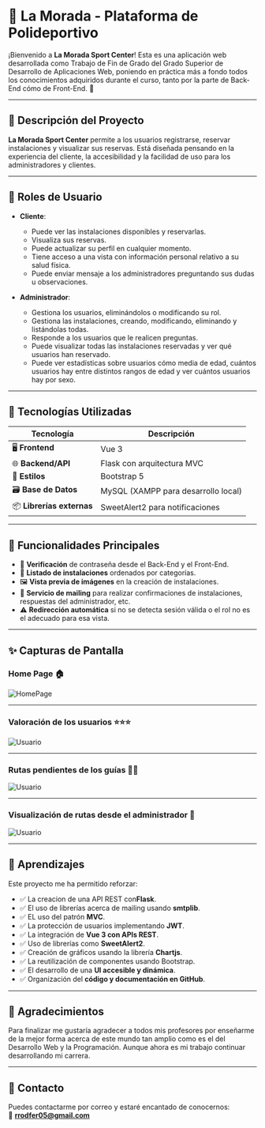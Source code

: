 # 🎾 La Morada - Plataforma de Polideportivo

¡Bienvenido a **La Morada Sport Center**! Esta es una aplicación web desarrollada como Trabajo de Fin de Grado del Grado Superior de Desarrollo de Aplicaciones Web, poniendo en práctica más a fondo todos los conocimientos adquiridos durante el curso, tanto por la parte de Back-End cómo de Front-End. 🚀

---

## 📌 Descripción del Proyecto

**La Morada Sport Center** permite a los usuarios registrarse, reservar instalaciones y visualizar sus reservas. Está diseñada pensando en la experiencia del cliente, la accesibilidad y la facilidad de uso para los administradores y clientes.

---

## 👥 Roles de Usuario

- **Cliente**:
  - Puede ver las instalaciones disponibles y reservarlas.
  - Visualiza sus reservas.
  - Puede actualizar su perfil en cualquier momento.
  - Tiene acceso a una vista con información personal relativo a su salud física.
  - Puede enviar mensaje a los administradores preguntando sus dudas u observaciones.
 
- **Administrador**:
  - Gestiona los usuarios, eliminándolos o modificando su rol.
  - Gestiona las instalaciones, creando, modificando, eliminando y listándolas todas.
  - Responde a los usuarios que le realicen preguntas.
  - Puede visualizar todas las instalaciones reservadas y ver qué usuarios han reservado.
  - Puede ver estadísticas sobre usuarios cómo media de edad, cuántos usuarios hay entre distintos rangos de edad y ver cuántos usuarios hay por sexo.
---

## 🔧 Tecnologías Utilizadas

| Tecnología | Descripción |
|------------|-------------|
| 🖥️ **Frontend** | Vue 3 |
| 🌐 **Backend/API** | Flask con arquitectura MVC |
| 👑 **Estilos** | Bootstrap 5 |
| 🗃️ **Base de Datos** | MySQL (XAMPP para desarrollo local) |
| 📦 **Librerías externas** | SweetAlert2 para notificaciones |

---

## 🚦 Funcionalidades Principales

- 🔐 **Verificación** de contraseña desde el Back-End y el Front-End.
- 📅 **Listado de instalaciones** ordenados por categorías.
- 🖼️ **Vista previa de imágenes** en la creación de instalaciones.
- 📩 **Servicio de mailing** para realizar confirmaciones de instalaciones, respuestas del administrador, etc.
- ⚠️ **Redirección automática** si no se detecta sesión válida o el rol no es el adecuado para esa vista.

---

## ✨ Capturas de Pantalla

### Home Page 🏠
![HomePage](./Front-End/screenshots/capturaHomePage.png)

---

### Valoración de los usuarios ⭐⭐⭐
![Usuario](./screenshots/capturaUsuario.png)

--- 

### Rutas pendientes de los guías 🚶‍♂️
![Usuario](./Front-End/screenshots/capturaGuia.png)

---

### Visualización de rutas desde el administrador 🔐
![Usuario](./Front-End/screenshots/capturaAdmin.png)


---

## 🧠 Aprendizajes

Este proyecto me ha permitido reforzar:

- ✅ La creacion de una API REST con**Flask**.
- ✅ El uso de librerías acerca de mailing usando **smtplib**.
- ✅ EL uso del patrón **MVC**.
- ✅ La protección de usuarios implementando **JWT**.
- ✅ La integración de **Vue 3 con APIs REST**.
- ✅ Uso de librerías como **SweetAlert2**.
- ✅ Creación de gráficos usando la librería **Chartjs**.
- ✅ La reutilización de componentes usando Bootstrap.
- ✅ El desarrollo de una **UI accesible y dinámica**.
- ✅ Organización del **código y documentación en GitHub**.

---

## 🤝 Agradecimientos

Para finalizar me gustaría agradecer a todos mis profesores por enseñarme de la
mejor forma acerca de este mundo tan amplio como es el del Desarrollo Web y la 
Programación. Aunque ahora es mi trabajo continuar desarrollando mi carrera.

---

## 📩 Contacto

Puedes contactarme por correo y estaré encantado de conocernos:  
📧 **rrodfer05@gmail.com**


